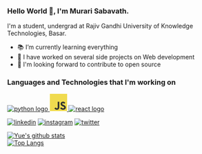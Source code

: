 ### Hello World 👋, I'm **Murari Sabavath**.

I'm a student, undergrad at Rajiv Gandhi University of Knowledge Technologies, Basar.

- 📚 I’m currently learning everything
- 🐝 I have worked on several side projects on Web development
- 🌱 I'm looking forward to contribute to open source



### Languages and Technologies that I'm working on

<a href="https://www.python.org/">
  <img height="40" src="https://upload.wikimedia.org/wikipedia/commons/thumb/c/c3/Python-logo-notext.svg/1200px-Python-logo-notext.svg.png" alt="python logo" />
</a>
<a href="https://www.javascript.com/">
  <img height="40" src="https://raw.githubusercontent.com/github/explore/80688e429a7d4ef2fca1e82350fe8e3517d3494d/topics/javascript/javascript.png" alt="js logo" />
</a>
<a href="https://reactjs.org/"><img height="40" src="https://cdn.worldvectorlogo.com/logos/react-1.svg" alt="react logo" /></a>




[<img src='https://cdn.jsdelivr.net/npm/simple-icons@3.0.1/icons/linkedin.svg' alt='linkedin' height='40'>](https://www.linkedin.com/in/murarisabavath/)  [<img src='https://cdn.jsdelivr.net/npm/simple-icons@3.0.1/icons/instagram.svg' alt='instagram' height='40'>](https://www.instagram.com/MurariSabavath/)  [<img src='https://cdn.jsdelivr.net/npm/simple-icons@3.0.1/icons/twitter.svg' alt='twitter' height='40'>](https://twitter.com/MurariSabavath_)  



[![Yue's github stats](https://github-readme-stats.vercel.app/api?username=MurariSabavath&theme=material-palenight&count_private=true&hide=contribs)](https://github.com/anuraghazra/github-readme-stats)
</br>
[![Top Langs](https://github-readme-stats.vercel.app/api/top-langs/?username=MurariSabavath&theme=material-palenight&hide=Jupyter&layout=compact)](https://github.com/anuraghazra/github-readme-stats)
